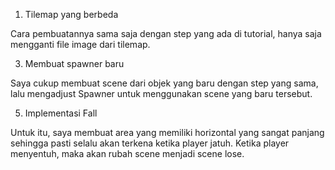 1. Tilemap yang berbeda

Cara pembuatannya sama saja dengan step yang ada di tutorial, hanya saja mengganti file image dari tilemap.

3. Membuat spawner baru
   
Saya cukup membuat scene dari objek yang baru dengan step yang sama, lalu mengadjust Spawner untuk menggunakan scene yang baru tersebut.

5. Implementasi Fall
   
Untuk itu, saya membuat area yang memiliki horizontal yang sangat panjang sehingga pasti selalu akan terkena ketika player jatuh. Ketika player menyentuh, maka akan rubah scene menjadi scene lose.
